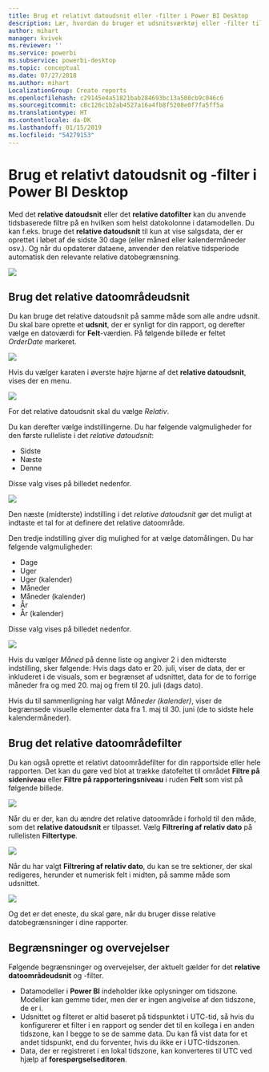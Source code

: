 ```yaml
---
title: Brug et relativt datoudsnit eller -filter i Power BI Desktop
description: Lær, hvordan du bruger et udsnitsværktøj eller -filter til at begrænse relative datoområder i Power BI Desktop
author: mihart
manager: kvivek
ms.reviewer: ''
ms.service: powerbi
ms.subservice: powerbi-desktop
ms.topic: conceptual
ms.date: 07/27/2018
ms.author: mihart
LocalizationGroup: Create reports
ms.openlocfilehash: c29145e4a51821bab284693bc13a508cb9c046c6
ms.sourcegitcommit: c8c126c1b2ab4527a16a4fb8f5208e0f7fa5ff5a
ms.translationtype: HT
ms.contentlocale: da-DK
ms.lasthandoff: 01/15/2019
ms.locfileid: "54279153"
---
```

# <a name="use-a-relative-date-slicer-and-filter-in-power-bi-desktop"></a>Brug et relativt datoudsnit og -filter i Power BI Desktop
Med det **relative datoudsnit** eller det **relative datofilter** kan du anvende tidsbaserede filtre på en hvilken som helst datokolonne i datamodellen. Du kan f.eks. bruge det **relative datoudsnit** til kun at vise salgsdata, der er oprettet i løbet af de sidste 30 dage (eller måned eller kalendermåneder osv.). Og når du opdaterer dataene, anvender den relative tidsperiode automatisk den relevante relative datobegrænsning.

![](media/desktop-slicer-filter-date-range/relative-date-range-slicer-filter_01.png)

## <a name="using-the-relative-date-range-slicer"></a>Brug det relative datoområdeudsnit
Du kan bruge det relative datoudsnit på samme måde som alle andre udsnit. Du skal bare oprette et **udsnit**, der er synligt for din rapport, og derefter vælge en datoværdi for **Felt**-værdien. På følgende billede er feltet *OrderDate* markeret.

![](media/desktop-slicer-filter-date-range/relative-date-range-slicer-filter_02.png)

Hvis du vælger karaten i øverste højre hjørne af det **relative datoudsnit**, vises der en menu.

![](media/desktop-slicer-filter-date-range/relative-date-range-slicer-filter_03.png)

For det relative datoudsnit skal du vælge *Relativ*.

Du kan derefter vælge indstillingerne. Du har følgende valgmuligheder for den første rulleliste i det *relative datoudsnit*:

* Sidste
* Næste
* Denne

Disse valg vises på billedet nedenfor.

![](media/desktop-slicer-filter-date-range/relative-date-range-slicer-filter_04.png)

Den næste (midterste) indstilling i det *relative datoudsnit* gør det muligt at indtaste et tal for at definere det relative datoområde.

Den tredje indstilling giver dig mulighed for at vælge datomålingen. Du har følgende valgmuligheder:

* Dage
* Uger
* Uger (kalender)
* Måneder
* Måneder (kalender)
* År
* År (kalender)

Disse valg vises på billedet nedenfor.

![](media/desktop-slicer-filter-date-range/relative-date-range-slicer-filter_05.png)

Hvis du vælger *Måned* på denne liste og angiver 2 i den midterste indstilling, sker følgende: Hvis dags dato er 20. juli, viser de data, der er inkluderet i de visuals, som er begrænset af udsnittet, data for de to forrige måneder fra og med 20. maj og frem til 20. juli (dags dato).

Hvis du til sammenligning har valgt *Måneder (kalender)*, viser de begrænsede visuelle elementer data fra 1. maj til 30. juni (de to sidste hele kalendermåneder).

## <a name="using-the-relative-date-range-filter"></a>Brug det relative datoområdefilter
Du kan også oprette et relativt datoområdefilter for din rapportside eller hele rapporten. Det kan du gøre ved blot at trække datofeltet til området **Filtre på sideniveau** eller **Filtre på rapporteringsniveau** i ruden **Felt** som vist på følgende billede.

![](media/desktop-slicer-filter-date-range/relative-date-range-slicer-filter_06.png)

Når du er der, kan du ændre det relative datoområde i forhold til den måde, som det **relative datoudsnit** er tilpasset. Vælg **Filtrering af relativ dato** på rullelisten **Filtertype**.

![](media/desktop-slicer-filter-date-range/relative-date-range-slicer-filter_07.png)

Når du har valgt **Filtrering af relativ dato**, du kan se tre sektioner, der skal redigeres, herunder et numerisk felt i midten, på samme måde som udsnittet.

![](media/desktop-slicer-filter-date-range/relative-date-range-slicer-filter_08.png)

Og det er det eneste, du skal gøre, når du bruger disse relative datobegrænsninger i dine rapporter.

## <a name="limitations-and-considerations"></a>Begrænsninger og overvejelser
Følgende begrænsninger og overvejelser, der aktuelt gælder for det **relative datoområdeudsnit** og -filter.

* Datamodeller i **Power BI** indeholder ikke oplysninger om tidszone. Modeller kan gemme tider, men der er ingen angivelse af den tidszone, de er i.
* Udsnittet og filteret er altid baseret på tidspunktet i UTC-tid, så hvis du konfigurerer et filter i en rapport og sender det til en kollega i en anden tidszone, kan I begge to se de samme data. Du kan få vist data for et andet tidspunkt, end du forventer, hvis du ikke er i UTC-tidszonen.
* Data, der er registreret i en lokal tidszone, kan konverteres til UTC ved hjælp af **forespørgselseditoren**.

